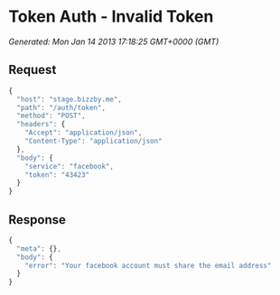# Token Auth - Invalid Token

*Generated: Mon Jan 14 2013 17:18:25 GMT+0000 (GMT)*
## Request
```javascript
{
  "host": "stage.bizzby.me",
  "path": "/auth/token",
  "method": "POST",
  "headers": {
    "Accept": "application/json",
    "Content-Type": "application/json"
  },
  "body": {
    "service": "facebook",
    "token": "43423"
  }
}
```

## Response
```javascript
{
  "meta": {},
  "body": {
    "error": "Your facebook account must share the email address"
  }
}
```

